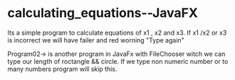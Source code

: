 # calculating_equations--JavaFX

Its a simple program to calculate equations of x1 , x2 and x3. If x1 /x2 or x3 is incorrect we will have failer and red worning "Type again"

Program02-> is another program in JavaFx with FileChooser witch we can type our length of roctangle && circle. If we type non numeric number or to many numbers program will skip this.  
